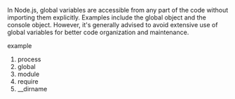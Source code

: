In Node.js, global variables are accessible from any part of the code without importing them explicitly. Examples include the global object and the console object. However, it's generally advised to avoid extensive use of global variables for better code organization and maintenance.

example
1) process
2) global
3) module
4) require
5) __dirname